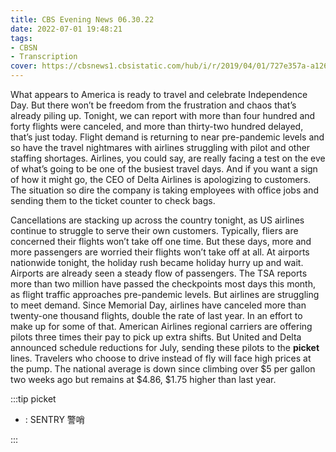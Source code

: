 ```yaml
---
title: CBS Evening News 06.30.22
date: 2022-07-01 19:48:21
tags:
- CBSN
- Transcription
cover: https://cbsnews1.cbsistatic.com/hub/i/r/2019/04/01/727e357a-a126-4138-a2c5-4d3222669d57/thumbnail/640x360/3ff2761028dc5c65cc4f07acd54bcd5c/cbsn2-logo-1920x1080.jpg
---
```

What appears to America is ready to travel and celebrate Independence Day. But there won’t be freedom from the frustration and chaos that’s already piling up. Tonight, we can report with more than four hundred and forty flights were canceled, and more than thirty-two hundred delayed, that’s just today. Flight demand is returning to near pre-pandemic levels and so have the travel nightmares with airlines struggling with pilot and other staffing shortages. Airlines, you could say, are really facing a test on the eve of what’s going to be one of the busiest travel days. And if you want a sign of how it might go, the CEO of Delta Airlines is apologizing to customers. The situation so dire the company is taking employees with office jobs and sending them to the ticket counter to check bags. 

Cancellations are stacking up across the country tonight, as US airlines continue to struggle to serve their own customers. Typically, fliers are concerned their flights won’t take off one time. But these days, more and more passengers are worried their flights won’t take off at all. At airports nationwide tonight, the holiday rush became holiday hurry up and wait. Airports are already seen a steady flow of passengers. The TSA reports more than two million have passed the checkpoints most days this month, as flight traffic approaches pre-pandemic levels. But airlines are struggling to meet demand. Since Memorial Day, airlines have canceled more than twenty-one thousand flights, double the rate of last year. In an effort to make up for some of that. American Airlines regional carriers are offering pilots three times their pay to pick up extra shifts. But United and Delta announced schedule reductions for July, sending these pilots to the **picket** lines. Travelers who choose to drive instead of fly will face high prices at the pump. The national average is down since climbing over $5 per gallon two weeks ago but remains at $4.86, $1.75 higher than last year. 

:::tip picket

- : SENTRY 警哨
  
:::
